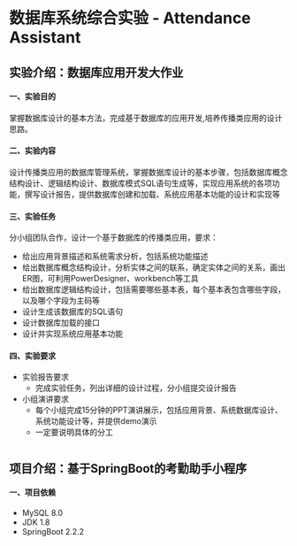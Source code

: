 # 数据库系统综合实验 - Attendance Assistant
## 实验介绍：数据库应用开发大作业
#### 一、实验目的
掌握数据库设计的基本方法，完成基于数据库的应用开发,培养传播类应用的设计思路。
#### 二、实验内容
设计传播类应用的数据库管理系统，掌握数据库设计的基本步骤，包括数据库概念结构设计、逻辑结构设计、数据库模式SQL语句生成等，实现应用系统的各项功能，撰写设计报告，提供数据库创建和加载、系统应用基本功能的设计和实现等
#### 三、实验任务
分小组团队合作，设计一个基于数据库的传播类应用，要求：
- 给出应用背景描述和系统需求分析，包括系统功能描述
- 给出数据库概念结构设计，分析实体之间的联系，确定实体之间的关系，画出ER图，可利用PowerDesigner、workbench等工具
- 给出数据库逻辑结构设计，包括需要哪些基本表，每个基本表包含哪些字段，以及哪个字段为主码等
- 设计生成该数据库的SQL语句
- 设计数据库加载的接口
- 设计并实现系统应用基本功能
#### 四、实验要求
- 实验报告要求
    - 完成实验任务，列出详细的设计过程，分小组提交设计报告
- 小组演讲要求
    - 每个小组完成15分钟的PPT演讲展示，包括应用背景、系统数据库设计、系统功能设计等，并提供demo演示
    - 一定要说明具体的分工
# 
## 项目介绍：基于SpringBoot的考勤助手小程序
#### 一、项目依赖
- MySQL 8.0
- JDK 1.8
- SpringBoot 2.2.2